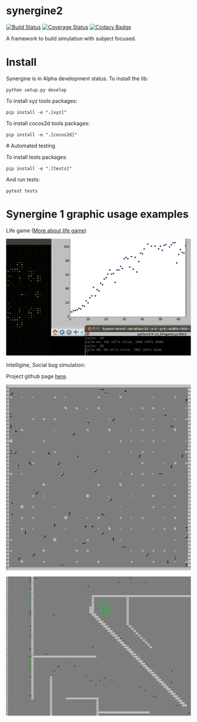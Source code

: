 # synergine2

[![Build Status](https://travis-ci.org/buxx/synergine2.svg?branch=master)](https://travis-ci.org/buxx/synergine2) [![Coverage Status](https://coveralls.io/repos/github/buxx/synergine2/badge.svg?branch=master)](https://coveralls.io/github/buxx/synergine2?branch=master) [![Codacy Badge](https://api.codacy.com/project/badge/Grade/3ebc962adf294ebdb5f6ac052ad5300e)](https://www.codacy.com/app/sevajol.bastien/synergine2?utm_source=github.com&amp;utm_medium=referral&amp;utm_content=buxx/synergine2&amp;utm_campaign=Badge_Grade)

A framework to build simulation with subject focused.

# Install

Synergine is in Alpha development status. To install the lib:

    python setup.py develop

To install xyz tools packages:

    pip install -e ".[xyz]"

To install cocos2d tools packages:

    pip install -e ".[cocos2d]"

# Automated testing

To install tests packages:

    pip install -e ".[tests]"

And run tests:

    pytest tests

# Synergine 1 graphic usage examples


Life game ([More about life game](http://en.wikipedia.org/wiki/Conway%27s_Game_of_Life))

[![Lifegame](https://raw.githubusercontent.com/buxx/synergine/master/doc/images/synergine_lifegame_plot.gif)](https://raw.githubusercontent.com/buxx/synergine/master/doc/images/synergine_lifegame_plot.gif) 

Intelligine, Social bug simulation:

Project github page [here](https://github.com/buxx/intelligine). 

[![Intelligine: egg management](https://raw.githubusercontent.com/buxx/intelligine/master/doc/images/intelligine_eggs_20150421.gif)](https://raw.githubusercontent.com/buxx/intelligine/master/doc/images/intelligine_eggs_20150421.gif) 

[![Intelligine: ressource exploration](https://raw.githubusercontent.com/buxx/intelligine/master/doc/images/intelligine_ressource_20150421_r.gif)](https://raw.githubusercontent.com/buxx/intelligine/master/doc/images/intelligine_ressource_20150421_r.gif) 

